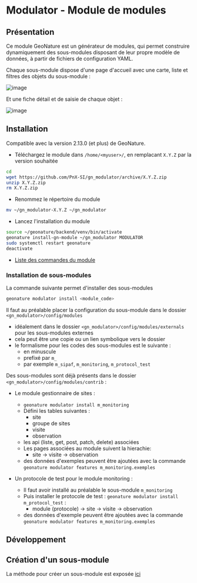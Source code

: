 # Modulator - Module de modules

## Présentation

Ce module GeoNature est un générateur de modules, qui permet construire dynamiquement des sous-modules disposant de leur propre modèle de données, 
à partir de fichiers de configuration YAML.

Chaque sous-module dispose d'une page d'accueil avec une carte, liste et filtres des objets du sous-module :

![image](https://user-images.githubusercontent.com/4418840/217202599-44988f09-2651-49b4-966a-623d7abdcab9.png)

Et une fiche détail et de saisie de chaque objet :

![image](https://user-images.githubusercontent.com/4418840/217202865-45eb1a87-6826-4108-a8d5-6fa1a1392810.png)

## Installation

Compatible avec la version 2.13.0 (et plus) de GeoNature.

- Téléchargez le module dans ``/home/<myuser>/``, en remplacant ``X.Y.Z`` par la version souhaitée

```bash
cd
wget https://github.com/PnX-SI/gn_modulator/archive/X.Y.Z.zip
unzip X.Y.Z.zip
rm X.Y.Z.zip
```

- Renommez le répertoire du module

```bash
mv ~/gn_modulator-X.Y.Z ~/gn_modulator
```

- Lancez l'installation du module

```bash
source ~/geonature/backend/venv/bin/activate
geonature install-gn-module ~/gn_modulator MODULATOR
sudo systemctl restart geonature
deactivate
```

- [Liste des commandes du module](./doc/commandes.md)

### Installation de sous-modules

La commande suivante permet d'installer des sous-modules

```bash
geonature modulator install <module_code>
```

Il faut au préalable placer la configuration du sous-module dans le
dossier `<gn_modulator>/config/modules`

- idéalement dans le dossier `<gn_modulator>/config/modules/externals`
  pour les sous-modules externes
- cela peut être une copie ou un lien symbolique vers le dossier
- le formalisme pour les codes des sous-modules est le suivante :   
   - en minuscule
   - prefixé par `m_`
   - par exemple `m_sipaf`, `m_monitoring`, `m_protocol_test`

Des sous-modules sont déjà présents dans le dossier
`<gn_modulator>/config/modules/contrib` :

- Le module gestionnaire de sites :   
   - `geonature modulator install m_monitoring`
   - Défini les tables suivantes :
      - site
      - groupe de sites
      - visite
      - observation
   - les api (liste, get, post, patch, delete) associées
   - Les pages associées au module suivent la hierachie:
      - site -> visite -> observation
   - des données d'exemples peuvent être ajoutées avec la commande
     `geonature modulator features m_monitoring.exemples`

- Un protocole de test pour le module monitoring : 
   - Il faut avoir installé au préalable le sous-module
     `m_monitoring`
   - Puis installer le protocole de test : 
     `geonature modulator install m_protocol_test` : 
      - module (protocole) -> site -> visite -> observation
   - des données d'exemple peuvent être ajoutées avec la commande
     `geonature modulator features m_monitoring.exemples`

## Développement

## Création d'un sous-module

La méthode pour créer un sous-module est exposée
[ici](./doc/creation_module.md)
